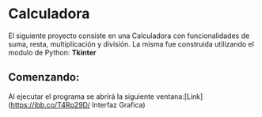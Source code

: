 # Calculadora

El siguiente proyecto consiste en una Calculadora con funcionalidades de suma, resta, multiplicación y división.
La misma fue construida utilizando el modulo de Python: **Tkinter**

## Comenzando:

Al ejecutar el programa se abrirá la siguiente ventana:[Link](https://ibb.co/T4Rp29D/ Interfaz Grafica)
